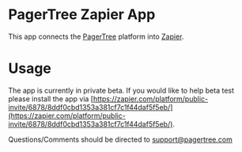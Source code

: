 # PagerTree Zapier App
This app connects the [PagerTree](https://pagertree.com) platform into [Zapier](https://zapier.com).

# Usage
The app is currently in private beta. If you would like to help beta test please install the app via [https://zapier.com/platform/public-invite/6878/8ddf0cbd1353a381cf7c1f44daf5f5eb/](https://zapier.com/platform/public-invite/6878/8ddf0cbd1353a381cf7c1f44daf5f5eb/).

Questions/Comments should be directed to [support@pagertree.com](mailto:support@pagertree.com)
